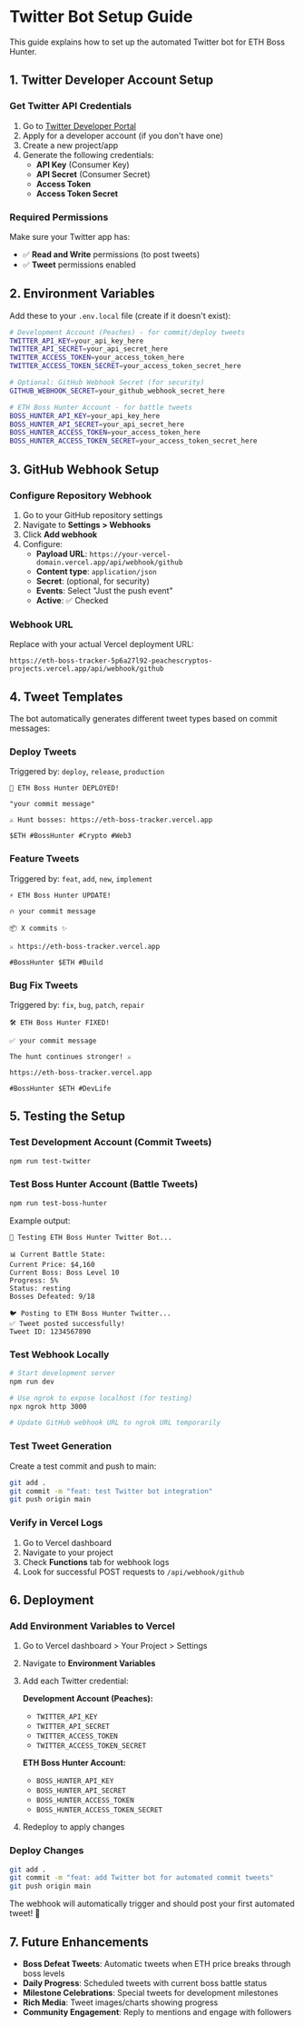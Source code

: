 # Twitter Bot Setup Guide

This guide explains how to set up the automated Twitter bot for ETH Boss Hunter.

## 1. Twitter Developer Account Setup

### Get Twitter API Credentials
1. Go to [Twitter Developer Portal](https://developer.twitter.com/en/portal/dashboard)
2. Apply for a developer account (if you don't have one)
3. Create a new project/app
4. Generate the following credentials:
   - **API Key** (Consumer Key)
   - **API Secret** (Consumer Secret)
   - **Access Token** 
   - **Access Token Secret**

### Required Permissions
Make sure your Twitter app has:
- ✅ **Read and Write** permissions (to post tweets)
- ✅ **Tweet** permissions enabled

## 2. Environment Variables

Add these to your `.env.local` file (create if it doesn't exist):

```bash
# Development Account (Peaches) - for commit/deploy tweets
TWITTER_API_KEY=your_api_key_here
TWITTER_API_SECRET=your_api_secret_here
TWITTER_ACCESS_TOKEN=your_access_token_here
TWITTER_ACCESS_TOKEN_SECRET=your_access_token_secret_here

# Optional: GitHub Webhook Secret (for security)
GITHUB_WEBHOOK_SECRET=your_github_webhook_secret_here

# ETH Boss Hunter Account - for battle tweets  
BOSS_HUNTER_API_KEY=your_api_key_here
BOSS_HUNTER_API_SECRET=your_api_secret_here
BOSS_HUNTER_ACCESS_TOKEN=your_access_token_here
BOSS_HUNTER_ACCESS_TOKEN_SECRET=your_access_token_secret_here


```

## 3. GitHub Webhook Setup

### Configure Repository Webhook
1. Go to your GitHub repository settings
2. Navigate to **Settings > Webhooks**
3. Click **Add webhook**
4. Configure:
   - **Payload URL**: `https://your-vercel-domain.vercel.app/api/webhook/github`
   - **Content type**: `application/json`
   - **Secret**: (optional, for security)
   - **Events**: Select "Just the push event"
   - **Active**: ✅ Checked

### Webhook URL
Replace with your actual Vercel deployment URL:
```
https://eth-boss-tracker-5p6a27l92-peachescryptos-projects.vercel.app/api/webhook/github
```

## 4. Tweet Templates

The bot automatically generates different tweet types based on commit messages:

### Deploy Tweets
Triggered by: `deploy`, `release`, `production`
```
🚀 ETH Boss Hunter DEPLOYED!

"your commit message"

⚔️ Hunt bosses: https://eth-boss-tracker.vercel.app

$ETH #BossHunter #Crypto #Web3
```

### Feature Tweets
Triggered by: `feat`, `add`, `new`, `implement`
```
⚡ ETH Boss Hunter UPDATE!

🔥 your commit message

📦 X commits ✨

⚔️ https://eth-boss-tracker.vercel.app

#BossHunter $ETH #Build
```

### Bug Fix Tweets
Triggered by: `fix`, `bug`, `patch`, `repair`
```
🛠️ ETH Boss Hunter FIXED!

✅ your commit message

The hunt continues stronger! ⚔️

https://eth-boss-tracker.vercel.app

#BossHunter $ETH #DevLife
```

## 5. Testing the Setup

### Test Development Account (Commit Tweets)
```bash
npm run test-twitter
```

### Test Boss Hunter Account (Battle Tweets)  
```bash
npm run test-boss-hunter
```

Example output:
```
🎯 Testing ETH Boss Hunter Twitter Bot...

📊 Current Battle State:
Current Price: $4,160
Current Boss: Boss Level 10
Progress: 5%
Status: resting
Bosses Defeated: 9/18

🐦 Posting to ETH Boss Hunter Twitter...
✅ Tweet posted successfully!
Tweet ID: 1234567890
```

### Test Webhook Locally
```bash
# Start development server
npm run dev

# Use ngrok to expose localhost (for testing)
npx ngrok http 3000

# Update GitHub webhook URL to ngrok URL temporarily
```

### Test Tweet Generation
Create a test commit and push to main:
```bash
git add .
git commit -m "feat: test Twitter bot integration"
git push origin main
```

### Verify in Vercel Logs
1. Go to Vercel dashboard
2. Navigate to your project
3. Check **Functions** tab for webhook logs
4. Look for successful POST requests to `/api/webhook/github`

## 6. Deployment

### Add Environment Variables to Vercel
1. Go to Vercel dashboard > Your Project > Settings
2. Navigate to **Environment Variables**
3. Add each Twitter credential:
   
   **Development Account (Peaches):**
   - `TWITTER_API_KEY`
   - `TWITTER_API_SECRET` 
   - `TWITTER_ACCESS_TOKEN`
   - `TWITTER_ACCESS_TOKEN_SECRET`
   
   **ETH Boss Hunter Account:**
   - `BOSS_HUNTER_API_KEY`
   - `BOSS_HUNTER_API_SECRET`
   - `BOSS_HUNTER_ACCESS_TOKEN`
   - `BOSS_HUNTER_ACCESS_TOKEN_SECRET`
   
4. Redeploy to apply changes

### Deploy Changes
```bash
git add .
git commit -m "feat: add Twitter bot for automated commit tweets"
git push origin main
```

The webhook will automatically trigger and should post your first automated tweet! 🚀

## 7. Future Enhancements

- **Boss Defeat Tweets**: Automatic tweets when ETH price breaks through boss levels
- **Daily Progress**: Scheduled tweets with current boss battle status
- **Milestone Celebrations**: Special tweets for development milestones
- **Rich Media**: Tweet images/charts showing progress
- **Community Engagement**: Reply to mentions and engage with followers
